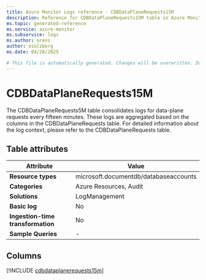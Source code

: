 ```yaml
---
title: Azure Monitor Logs reference - CDBDataPlaneRequests15M
description: Reference for CDBDataPlaneRequests15M table in Azure Monitor Logs.
ms.topic: generated-reference
ms.service: azure-monitor
ms.subservice: logs
ms.author: orens
author: osalzberg
ms.date: 04/28/2025

# This file is automatically generated. Changes will be overwritten. Do not change this file directly.
---
```


# CDBDataPlaneRequests15M

The CDBDataPlaneRequests5M table consolidates logs for data-plane requests every fifteen minutes. These logs are aggregated based on the columns in the CDBDataPlaneRequests table. For detailed information about the log context, please refer to the CDBDataPlaneRequests table.


## Table attributes

|Attribute|Value|
|---|---|
|**Resource types**|microsoft.documentdb/databaseaccounts|
|**Categories**|Azure Resources, Audit|
|**Solutions**| LogManagement|
|**Basic log**|No|
|**Ingestion-time transformation**|No|
|**Sample Queries**|-|



## Columns
  
[!INCLUDE [cdbdataplanerequests15m](~/reusable-content/ce-skilling/azure/includes/azure-monitor/reference/tables/cdbdataplanerequests15m-include.md)]
